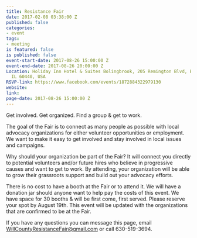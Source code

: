 ```yaml
---
title: Resistance Fair
date: 2017-02-08 03:38:00 Z
published: false
categories:
- event
tags:
- meeting
is featured: false
is published: false
event-start-date: 2017-08-26 15:00:00 Z
event-end-date: 2017-08-26 20:00:00 Z
Location: Holiday Inn Hotel & Suites Bolingbrook, 205 Remington Blvd, Bolingbrook,
  IL 60440, USA
RSVP-link: https://www.facebook.com/events/1872884322979130
website: 
link: 
page-date: 2017-08-26 15:00:00 Z
---
```


Get involved. Get organized. Find a group & get to work. 

The goal of the Fair is to connect as many people as possible with local advocacy organizations for either volunteer opportunities or employment. We want to make it easy to get involved and stay involved in local issues and campaigns. 

Why should your organization be part of the Fair? It will connect you directly to potential volunteers and/or future hires who believe in progressive causes and want to get to work. By attending, your organization will be able to grow their grassroots support and build out your advocacy efforts. 

There is no cost to have a booth at the Fair or to attend it. We will have a donation jar should anyone want to help pay the costs of this event. We have space for 30 booths & will be first come, first served. Please reserve your spot by August 19th. This event will be updated with the organizations that are confirmed to be at the Fair. 

If you have any questions you can message this page, email WillCountyResistanceFair@gmail.com or call 630-519-3694. 